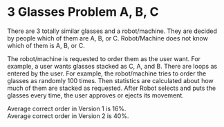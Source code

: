 # 3 Glasses Problem A, B, C
There are 3 totally similar glasses and a robot/machine. They are decided by people which of them are A, B, or C. Robot/Machine does not know which of them is A, B, or C.

The robot/machine is requested to order them as the user want.
For example, a user wants glasses stacked as C, A, and B.
There are loops as entered by the user. For example, the robot/machine tries to order the glasses as randomly 100 times.
Then statistics are calculated about how much of them are stacked as requested. 
After Robot selects and puts the glasses every time, the user approves or ejects its movement.  

Average correct order in Version 1  is 16%.<br>
Average correct order in Version 2  is 40%. 